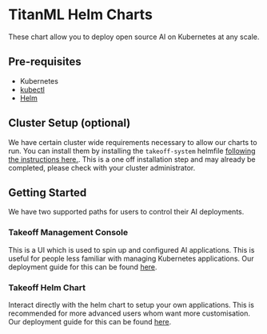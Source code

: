 # TitanML Helm Charts

These chart allow you to deploy open source AI on Kubernetes at any scale.

## Pre-requisites

* Kubernetes 
* [kubectl](https://kubernetes.io/docs/reference/kubectl/kubectl/)
* [Helm](https://helm.sh/docs/intro/install/)

## Cluster Setup (optional)

We have certain cluster wide requirements necessary to allow our charts to run. You can install them by installing the `takeoff-system` helmfile [following the instructions here.](takeoff-system/README.md). This is a one off installation step and may already be completed, please check with your cluster administrator.

## Getting Started

We have two supported paths for users to control their AI deployments.

### Takeoff Management Console

This is a UI which is used to spin up and configured AI applications. This is useful for people less familiar with managing Kubernetes applications. Our deployment guide for this can be found [here](charts/takeoff-console/README.md).

### Takeoff Helm Chart

Interact directly with the helm chart to setup your own applications. This is recommended for more advanced users whom want more customisation. Our deployment guide for this can be found [here](charts/takeoff/README.md).

